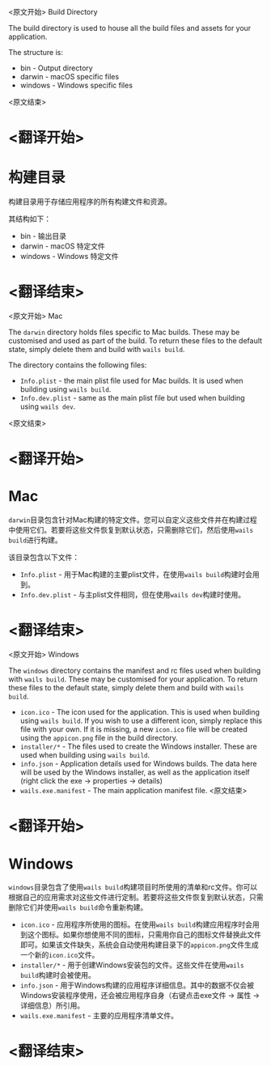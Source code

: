 
<原文开始>
Build Directory

The build directory is used to house all the build files and assets for your application.

The structure is:

* bin - Output directory
* darwin - macOS specific files
* windows - Windows specific files


<原文结束>

# <翻译开始>
# 构建目录

构建目录用于存储应用程序的所有构建文件和资源。

其结构如下：

* bin - 输出目录
* darwin - macOS 特定文件
* windows - Windows 特定文件

# <翻译结束>


<原文开始>
Mac

The `darwin` directory holds files specific to Mac builds.
These may be customised and used as part of the build. To return these files to the default state, simply delete them
and
build with `wails build`.

The directory contains the following files:

- `Info.plist` - the main plist file used for Mac builds. It is used when building using `wails build`.
- `Info.dev.plist` - same as the main plist file but used when building using `wails dev`.


<原文结束>

# <翻译开始>
# Mac

`darwin`目录包含针对Mac构建的特定文件。您可以自定义这些文件并在构建过程中使用它们。若要将这些文件恢复到默认状态，只需删除它们，然后使用`wails build`进行构建。

该目录包含以下文件：

- `Info.plist` - 用于Mac构建的主要plist文件，在使用`wails build`构建时会用到。
- `Info.dev.plist` - 与主plist文件相同，但在使用`wails dev`构建时使用。

# <翻译结束>


<原文开始>
Windows

The `windows` directory contains the manifest and rc files used when building with `wails build`.
These may be customised for your application. To return these files to the default state, simply delete them and
build with `wails build`.

- `icon.ico` - The icon used for the application. This is used when building using `wails build`. If you wish to
  use a different icon, simply replace this file with your own. If it is missing, a new `icon.ico` file
  will be created using the `appicon.png` file in the build directory.
- `installer/*` - The files used to create the Windows installer. These are used when building using `wails build`.
- `info.json` - Application details used for Windows builds. The data here will be used by the Windows installer,
  as well as the application itself (right click the exe -> properties -> details)
- `wails.exe.manifest` - The main application manifest file.
<原文结束>

# <翻译开始>
# Windows

`windows`目录包含了使用`wails build`构建项目时所使用的清单和rc文件。你可以根据自己的应用需求对这些文件进行定制。若要将这些文件恢复到默认状态，只需删除它们并使用`wails build`命令重新构建。

- `icon.ico` - 应用程序所使用的图标。在使用`wails build`构建应用程序时会用到这个图标。如果你想使用不同的图标，只需用你自己的图标文件替换此文件即可。如果该文件缺失，系统会自动使用构建目录下的`appicon.png`文件生成一个新的`icon.ico`文件。
- `installer/*` - 用于创建Windows安装包的文件。这些文件在使用`wails build`构建时会被使用。
- `info.json` - 用于Windows构建的应用程序详细信息。其中的数据不仅会被Windows安装程序使用，还会被应用程序自身（右键点击exe文件 -> 属性 -> 详细信息）所引用。
- `wails.exe.manifest` - 主要的应用程序清单文件。

# <翻译结束>

